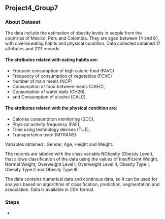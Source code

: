 ## Project4_Group7

### About Dataset
The data include the estimation of obesity levels in people from the countries of Mexico, Peru and Colombia. They are aged between 14 and 61, with diverse eating habits and physical condition. Data collected obtained 17 attributes and 2111 records.

#### The attributes related with eating habits are: 
* Frequent consumption of high caloric food (FAVC) 
* Frequency of consumption of vegetables (FCVC)
* Number of main meals (NCP)
* Consumption of food between meals (CAEC),
* Consumption of water daily (CH20),
* and Consumption of alcohol (CALC).
#### The attributes related with the physical condition are:
* Calories consumption monitoring (SCC),
* Physical activity frequency (FAF),
* Time using technology devices (TUE),
* Transportation used (MTRANS)

Variables obtained :
Gender, Age, Height and Weight.

The records are labeled with the class variable NObesity (Obesity Level), that allows classification of the data using the values of Insufficient Weight, Normal Weight, Overweight Level I, Overweight Level II, Obesity Type I, Obesity Type II and Obesity Type III. 


The data contains numerical data and continous data, so it can be used for analysis based on algorithms of classification, prediction, segmentation and association. Data is available in CSV format.

### Steps 
- 

 

